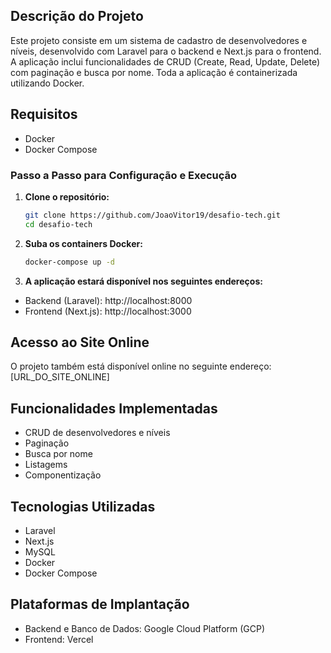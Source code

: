 ## Descrição do Projeto

Este projeto consiste em um sistema de cadastro de desenvolvedores e níveis, desenvolvido com Laravel para o backend e Next.js para o frontend. 
A aplicação inclui funcionalidades de CRUD (Create, Read, Update, Delete) com paginação e busca por nome. 
Toda a aplicação é containerizada utilizando Docker.

## Requisitos
- Docker
- Docker Compose

### Passo a Passo para Configuração e Execução

1. **Clone o repositório:**
    ```bash
    git clone https://github.com/JoaoVitor19/desafio-tech.git
    cd desafio-tech
    ```

2. **Suba os containers Docker:**
    ```bash
    docker-compose up -d
    ```

3. **A aplicação estará disponível nos seguintes endereços:**
- Backend (Laravel): http://localhost:8000
- Frontend (Next.js): http://localhost:3000

## Acesso ao Site Online
O projeto também está disponível online no seguinte endereço:
[URL_DO_SITE_ONLINE]

## Funcionalidades Implementadas
- CRUD de desenvolvedores e níveis
- Paginação
- Busca por nome
- Listagems
- Componentização

## Tecnologias Utilizadas
- Laravel
- Next.js
- MySQL
- Docker
- Docker Compose

## Plataformas de Implantação
- Backend e Banco de Dados: Google Cloud Platform (GCP)
- Frontend: Vercel
